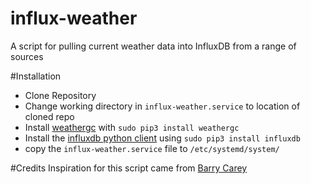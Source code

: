 # influx-weather
A script for pulling current weather data into InfluxDB from a range of sources

#Installation
- Clone Repository
- Change working directory in `influx-weather.service` to location of cloned repo
- Install [weathergc](https://github.com/jschnurr/weathergc) with `sudo pip3 install weathergc`
- Install the [influxdb python client](https://github.com/influxdata/influxdb-python) using `sudo pip3 install influxdb`
- copy the `influx-weather.service` file to `/etc/systemd/system/`


#Credits
Inspiration for this script came from [Barry Carey](https://github.com/barrycarey/Plex-Data-Collector-For-InfluxDB)
